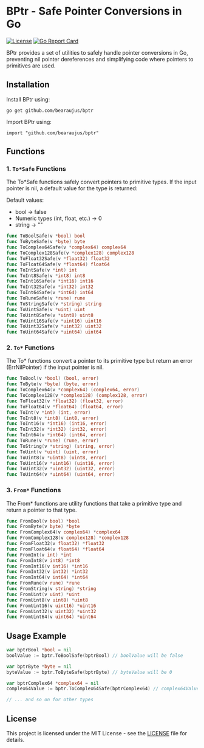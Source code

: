 # BPtr - Safe Pointer Conversions in Go

[![License](https://img.shields.io/badge/license-MIT-blue.svg)](https://github.com/bearaujus/bptr/blob/master/LICENSE)
[![Go Report Card](https://goreportcard.com/badge/github.com/bearaujus/bptr)](https://goreportcard.com/report/github.com/bearaujus/bptr)

BPtr provides a set of utilities to safely handle pointer conversions in Go, preventing nil pointer dereferences and simplifying code where pointers to primitives are used.

## Installation

Install BPtr using:

```shell
go get github.com/bearaujus/bptr
```

Import BPtr using:
```shell
import "github.com/bearaujus/bptr"
```

## Functions

### 1. `To*Safe` Functions

The To*Safe functions safely convert pointers to primitive types. If the input pointer is nil, a default value for the type is returned:

Default values:
- bool → false
- Numeric types (int, float, etc.) → 0
- string → ""

```go
func ToBoolSafe(v *bool) bool
func ToByteSafe(v *byte) byte
func ToComplex64Safe(v *complex64) complex64
func ToComplex128Safe(v *complex128) complex128
func ToFloat32Safe(v *float32) float32
func ToFloat64Safe(v *float64) float64
func ToIntSafe(v *int) int
func ToInt8Safe(v *int8) int8
func ToInt16Safe(v *int16) int16
func ToInt32Safe(v *int32) int32
func ToInt64Safe(v *int64) int64
func ToRuneSafe(v *rune) rune
func ToStringSafe(v *string) string
func ToUintSafe(v *uint) uint
func ToUint8Safe(v *uint8) uint8
func ToUint16Safe(v *uint16) uint16
func ToUint32Safe(v *uint32) uint32
func ToUint64Safe(v *uint64) uint64
```

### 2. `To*` Functions

The To* functions convert a pointer to its primitive type but return an error (ErrNilPointer) if the input pointer is nil.

```go
func ToBool(v *bool) (bool, error)
func ToByte(v *byte) (byte, error)
func ToComplex64(v *complex64) (complex64, error)
func ToComplex128(v *complex128) (complex128, error)
func ToFloat32(v *float32) (float32, error)
func ToFloat64(v *float64) (float64, error)
func ToInt(v *int) (int, error)
func ToInt8(v *int8) (int8, error)
func ToInt16(v *int16) (int16, error)
func ToInt32(v *int32) (int32, error)
func ToInt64(v *int64) (int64, error)
func ToRune(v *rune) (rune, error)
func ToString(v *string) (string, error)
func ToUint(v *uint) (uint, error)
func ToUint8(v *uint8) (uint8, error)
func ToUint16(v *uint16) (uint16, error)
func ToUint32(v *uint32) (uint32, error)
func ToUint64(v *uint64) (uint64, error)
```

### 3. `From*` Functions

The From* functions are utility functions that take a primitive type and return a pointer to that type.

```go
func FromBool(v bool) *bool
func FromByte(v byte) *byte
func FromComplex64(v complex64) *complex64
func FromComplex128(v complex128) *complex128
func FromFloat32(v float32) *float32
func FromFloat64(v float64) *float64
func FromInt(v int) *int
func FromInt8(v int8) *int8
func FromInt16(v int16) *int16
func FromInt32(v int32) *int32
func FromInt64(v int64) *int64
func FromRune(v rune) *rune
func FromString(v string) *string
func FromUint(v uint) *uint
func FromUint8(v uint8) *uint8
func FromUint16(v uint16) *uint16
func FromUint32(v uint32) *uint32
func FromUint64(v uint64) *uint64
```

## Usage Example

```go
var bptrBool *bool = nil
boolValue := bptr.ToBoolSafe(bptrBool) // boolValue will be false

var bptrByte *byte = nil
byteValue := bptr.ToByteSafe(bptrByte) // byteValue will be 0

var bptrComplex64 *complex64 = nil
complex64Value := bptr.ToComplex64Safe(bptrComplex64) // complex64Value will be 0

// ... and so on for other types
```

## License

This project is licensed under the MIT License - see the [LICENSE](https://github.com/bearaujus/bptr/blob/master/LICENSE) file for details.
